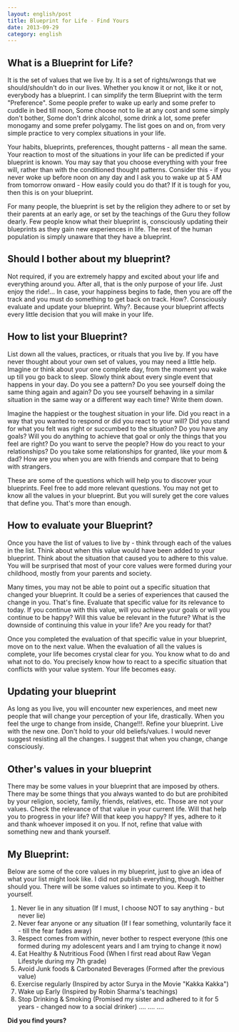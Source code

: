 ```yaml
---
layout: english/post
title: Blueprint for Life - Find Yours
date: 2013-09-29
category: english
---
```


## What is a Blueprint for Life?

It is the set of values that we live by. It is a set of rights/wrongs that we should/shouldn't do in our lives. Whether you know it or not, like it or not, everybody has a blueprint. I can simplify the term Blueprint with the term "Preference". Some people prefer to wake up early and some prefer to cuddle in bed till noon, Some choose not to lie at any cost and some simply don't bother, Some don't drink alcohol, some drink a lot, some prefer monogamy and some prefer polygamy. The list goes on and on, from very simple practice to very complex situations in your life.

Your habits, blueprints, preferences, thought patterns - all mean the same. Your reaction to most of the situations in your life can be predicted if your blueprint is known. You may say that you choose everything with your free will, rather than with the conditioned thought patterns. Consider this - if you never woke up before noon on any day and I ask you to wake up at 5 AM from tomorrow onward - How easily could you do that? If it is tough for you, then this is on your blueprint.

For many people, the blueprint is set by the religion they adhere to or set by their parents at an early age, or set by the teachings of the Guru they follow dearly. Few people know what their blueprint is, consciously updating their blueprints as they gain new experiences in life. The rest of the human population is simply unaware that they have a blueprint.

## Should I bother about my blueprint?

Not required, if you are extremely happy and excited about your life and everything around you. After all, that is the only purpose of your life. Just enjoy the ride!... In case, your happiness begins to fade, then you are off the track and you must do something to get back on track. How?. Consciously evaluate and update your blueprint. Why?. Because your blueprint affects every little decision that you will make in your life.

## How to list your Blueprint?

List down all the values, practices, or rituals that you live by. If you have never thought about your own set of values, you may need a little help. Imagine or think about your one complete day, from the moment you wake up till you go back to sleep. Slowly think about every single event that happens in your day. Do you see a pattern? Do you see yourself doing the same thing again and again? Do you see yourself behaving in a similar situation in the same way or a different way each time? Write them down.

Imagine the happiest or the toughest situation in your life. Did you react in a way that you wanted to respond or did you react to your will? Did you stand for what you felt was right or succumbed to the situation? Do you have any goals? Will you do anything to achieve that goal or only the things that you feel are right? Do you want to serve the people? How do you react to your relationships? Do you take some relationships for granted, like your mom & dad? How are you when you are with friends and compare that to being with strangers.

These are some of the questions which will help you to discover your blueprints. Feel free to add more relevant questions. You may not get to know all the values in your blueprint. But you will surely get the core values that define you. That's more than enough.

## How to evaluate your Blueprint?

Once you have the list of values to live by - think through each of the values in the list. Think about when this value would have been added to your blueprint. Think about the situation that caused you to adhere to this value. You will be surprised that most of your core values were formed during your childhood, mostly from your parents and society.

Many times, you may not be able to point out a specific situation that changed your blueprint. It could be a series of experiences that caused the change in you. That's fine. Evaluate that specific value for its relevance to today. If you continue with this value, will you achieve your goals or will you continue to be happy? Will this value be relevant in the future? What is the downside of continuing this value in your life? Are you ready for that?

Once you completed the evaluation of that specific value in your blueprint, move on to the next value. When the evaluation of all the values is complete, your life becomes crystal clear for you. You know what to do and what not to do. You precisely know how to react to a specific situation that conflicts with your value system. Your life becomes easy.

## Updating your blueprint

As long as you live, you will encounter new experiences, and meet new people that will change your perception of your life, drastically. When you feel the urge to change from inside, Change!!!. Refine your blueprint. Live with the new one. Don't hold to your old beliefs/values. I would never suggest resisting all the changes. I suggest that when you change, change consciously.

## Other's values in your blueprint

There may be some values in your blueprint that are imposed by others. There may be some things that you always wanted to do but are prohibited by your religion, society, family, friends, relatives, etc. Those are not your values. Check the relevance of that value in your current life. Will that help you to progress in your life? Will that keep you happy? If yes, adhere to it and thank whoever imposed it on you. If not, refine that value with something new and thank yourself.

## My Blueprint:

Below are some of the core values in my blueprint, just to give an idea of what your list might look like. I did not publish everything, though. Neither should you. There will be some values so intimate to you. Keep it to yourself.

1. Never lie in any situation (If I must, I choose NOT to say anything - but never lie)
2. Never fear anyone or any situation (If I fear something, voluntarily face it - till the fear fades away)
3. Respect comes from within, never bother to respect everyone (this one formed during my adolescent years and I am trying to change it now)
4. Eat Healthy & Nutritious Food (When I first read about Raw Vegan Lifestyle during my 7th grade)
5. Avoid Junk foods & Carbonated Beverages (Formed after the previous value)
6. Exercise regularly (Inspired by actor Surya in the Movie "Kakka Kakka")
7. Wake up Early (Inspired by Robin Sharma's teachings)
8. Stop Drinking & Smoking (Promised my sister and adhered to it for 5 years - changed now to a social drinker)
....
....
....

**Did you find yours?**
